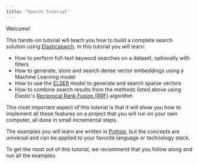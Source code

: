```yaml
---
title: "Search Tutorial"
---
```


Welcome!

This hands-on tutorial will teach you how to build a complete search solution using [Elasticsearch](https://www.elastic.co/). In this tutorial you will learn:

- How to perform full-text keyword searches on a dataset, optionally with filters
- How to generate, store and search dense vector embeddings using a Machine Learning model
- How to use the [ELSER](https://www.elastic.co/guide/en/machine-learning/current/ml-nlp-elser.html) model to generate and search sparse vectors
- How to combine search results from the methods listed above using Elastic's [Reciprocal Rank Fusion (RRF)](https://www.elastic.co/guide/en/elasticsearch/reference/current/rrf.html) algorithm

This most important aspect of this tutorial is that it will show you how to implement all these features on a project that you will run on your own computer, all done in small incremental steps.

The examples you will learn are written in [Python](https://python.org), but the concepts are universal and can be applied to your favorite language or technology stack.

To get the most out of this tutorial, we recommend that you follow along and run all the examples.